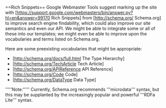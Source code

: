 ==Rich Snippets==
Google Webmaster Tools suggest marking up the site with [https://support.google.com/webmasters/bin/answer.py?hl=en&answer=99170 Rich Snippets] from [http://schema.org/ Schema.org] to improve search engine findability, which could also improve our site semantics and even our API. We might be able to integrate some or all of these into our templates; we might even be able to improve upon the vocabularies and terms listed on Schema.org.

Here are some preexisting vocabularies that might be appropriate:
* [http://schema.org/docs/full.html The Type Hierarchy]
* [http://schema.org/TechArticle Tech Article]
* [http://schema.org/APIReference API Reference]
* [http://schema.org/Code Code]
* [http://schema.org/DataType Data Type]

'''''Note:''''' Currently, Schema.org recommends '''microdata''' syntax, but this may be supplanted by the increasingly popular and powerful '''RDFa Lite''' syntax.